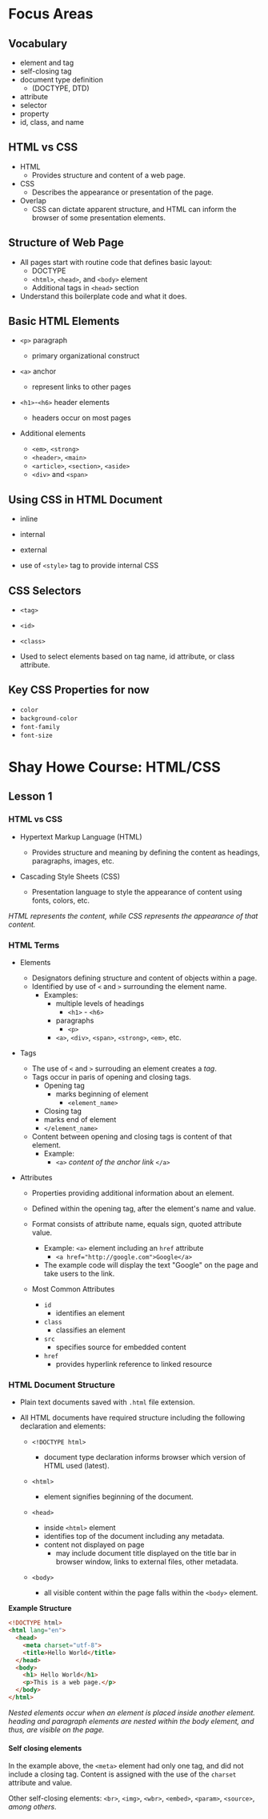 # Focus Areas

## Vocabulary 
  - element and tag 
  - self-closing tag 
  - document type definition
    - (DOCTYPE, DTD)
  - attribute 
  - selector 
  - property
  - id, class, and name

## HTML vs CSS
  - HTML 
    - Provides structure and content of a web page. 
  - CSS
    - Describes the appearance or presentation of the page.
  - Overlap
    - CSS can dictate apparent structure, and HTML can inform the browser of some presentation elements. 

## Structure of Web Page
  - All pages start with routine code that defines basic layout: 
    - DOCTYPE
    - `<html>`, `<head>`, and `<body>` element
    - Additional tags in `<head>` section
  - Understand this boilerplate code and what it does. 

## Basic HTML Elements
  - `<p>` paragraph 
    - primary organizational construct

  - `<a>` anchor 
    - represent links to other pages

  - `<h1>`-`<h6>` header elements
    - headers occur on most pages


  - Additional elements 
    - `<em>`, `<strong>`
    - `<header>`, `<main>`
    - `<article>`, `<section>`, `<aside>`
    - `<div>` and `<span>`


## Using CSS in HTML Document
  - inline
  - internal
  - external 
  
  - use of `<style>` tag to provide internal CSS


## CSS Selectors 
  - `<tag>`
  - `<id>`
  - `<class>`

  - Used to select elements based on tag name, id attribute, or class attribute. 

## Key CSS Properties for now
  - `color`
  - `background-color`
  - `font-family`
  - `font-size`




# Shay Howe Course: HTML/CSS

## Lesson 1

### HTML vs CSS
  - Hypertext Markup Language (HTML)
    - Provides structure and meaning by defining the content as headings, paragraphs, images, etc. 
  
  - Cascading Style Sheets (CSS)
    - Presentation language to style the appearance of content using fonts, colors, etc. 

  *HTML represents the content, while CSS represents the appearance of that content.*


### HTML Terms
  
  - Elements 
    - Designators defining structure and content of objects within a page. 
    - Identified by use of `<` and `>` surrounding the element name.
      - Examples: 
        - multiple levels of headings
          - `<h1>` - `<h6>`
        - paragraphs 
          - `<p>`
        - `<a>`, `<div>`, `<span>`, `<strong>`, `<em>`, etc. 


  - Tags
    - The use of `<` and `>` surrouding an element creates a *tag*.
    - Tags occur in paris of opening and closing tags. 
      - Opening tag 
        - marks beginning of element
          - `<element_name>`
      - Closing tag 
       - marks end of element 
        - `</element_name>`
    - Content between opening and closing tags is content of that element. 
      - Example: 
        - `<a>` *content of the anchor link* `</a>`


  - Attributes
    - Properties providing additional information about an element.
    - Defined within the opening tag, after the element's name and value. 
      
    - Format consists of attribute name, equals sign, quoted attribute value. 
      - Example: `<a>` element including an `href` attribute
        - `<a href="http://google.com">Google</a>` 
      - The example code will display the text "Google" on the page and take users to the link. 
    
    - Most Common Attributes
      - `id` 
        - identifies an element
      - `class` 
        - classifies an element
      - `src` 
        - specifies source for embedded content
      - `href`
        - provides hyperlink reference to linked resource

  ### HTML Document Structure
  
  - Plain text documents saved with `.html` file extension. 
    
  - All HTML documents have required structure including the following declaration and elements: 
      
    - `<!DOCTYPE html>`
      - document type declaration informs browser which version of HTML used (latest). 
    
    - `<html>`
      - element signifies beginning of the document. 
    
    - `<head>` 
      - inside `<html>` element
      - identifies top of the document including any metadata.
      - content not displayed on page
        - may include document title displayed on the title bar in browser window, links to external files, other metadata.
    
    - `<body>`
      - all visible content within the page falls within the `<body>` element. 

**Example Structure**

  ```html 
  <!DOCTYPE html>
  <html lang="en">
    <head>
      <meta charset="utf-8">
      <title>Hello World</title>
    </head>
    <body>
      <h1> Hello World</h1>
      <p>This is a web page.</p>
    </body>
  </html>
  ```
  *Nested elements occur when an element is placed inside another element. heading and paragraph elements are nested within the body element, and thus, are visible on the page.*

  #### Self closing elements

  In the example above, the `<meta>` element had only one tag, and did not include a closing tag. Content is assigned with the use of the `charset` attribute and value. 

  Other self-closing elements: 
    `<br>`,
    `<img>`,
    `<wbr>`,
    `<embed>`,
    `<param>`,
    `<source>`,
    *among others*.


      





